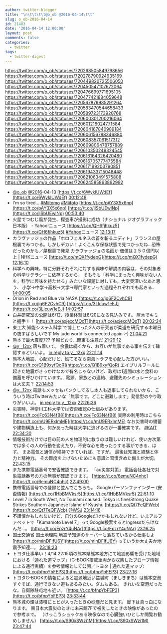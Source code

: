 ```yaml
---
author: twitter-blogger
title: "\n\t\t\t\t@o_ob @2016-04-14\t\t"
slug: o_ob-2016-04-14
id: 21403
date: '2016-04-14 12:00:00'
layout: post
comments: false
categories:
  - twitter
tags:
  - twitter-digest
---
```


https://twitter.com/o_ob/statuses/720268505849798656 https://twitter.com/o_ob/statuses/720278790924935169 https://twitter.com/o_ob/statuses/720449820725506050 https://twitter.com/o_ob/statuses/720450547107672064 https://twitter.com/o_ob/statuses/720476699771695105 https://twitter.com/o_ob/statuses/720477421884059648 https://twitter.com/o_ob/statuses/720567879985291264 https://twitter.com/o_ob/statuses/720583470544658433 https://twitter.com/o_ob/statuses/720589723173920768 https://twitter.com/o_ob/statuses/720600301200216064 https://twitter.com/o_ob/statuses/720601218024771584 https://twitter.com/o_ob/statuses/720604167840989184 https://twitter.com/o_ob/statuses/720606156788346880 https://twitter.com/o_ob/statuses/720608357061517312 https://twitter.com/o_ob/statuses/720609806478757889 https://twitter.com/o_ob/statuses/720610350249324545 https://twitter.com/o_ob/statuses/720616164326420480 https://twitter.com/o_ob/statuses/720616705777475584 https://twitter.com/o_ob/statuses/720617199203790851 https://twitter.com/o_ob/statuses/720619433715048448 https://twitter.com/o_ob/statuses/720621063491575808 https://twitter.com/o_ob/statuses/720624585863892992  

*   [@o_ob](https://twitter.com/o_ob) [@2016](https://twitter.com/2016)-04-13 [https://t.co/6WykIUWdEf](https://t.co/6WykIUWdEf) [00:12:48](https://twitter.com/o_ob/statuses/720268505849798656)
*   I'm so tired... [#Miitomo](https://twitter.com/search?q=%23Miitomo&src=hash) [#Miifoto](https://twitter.com/search?q=%23Miifoto&src=hash) [https://t.co/pAY3X5x6np](https://t.co/pAY3X5x6np) [https://t.co/jlSbUEwlNp](https://t.co/jlSbUEwlNp) [00:53:40](https://twitter.com/o_ob/statuses/720278790924935169)
*   火星でつむじ風が発生、探査車が撮影に成功（ナショナル ジオグラフィック日本版） - Yahoo!ニュース [https://t.co/QH6fjhkuz5](https://t.co/QH6fjhkuz5) [#Yahoo](https://twitter.com/search?q=%23Yahoo&src=hash)ニュース [12:13:17](https://twitter.com/o_ob/statuses/720449820725506050)
*   カラヴァッジョの作品「ホロフェルネスの首を斬るユディト」フランスの屋根裏でみつかる。しかしデカい！よくこんな保存状態で見つかったね…恐怖だったのかも／屋根裏で発見 カラヴァッジョの名画か 価値は１５０億円以上 | NHKニュース [https://t.co/mQX1fydepG](https://t.co/mQX1fydepG) [12:16:10](https://twitter.com/o_ob/statuses/720450547107672064)
*   科学への興味，特に分野それぞれに対する興味や解説の内容は，その対象者の科学リテラシーに依存するから， そもそも「科学にまったく興味がない人を，科学に興味を持たせる」みたいな課題に対しても，大変奥深いなあと思う． 小学→中学→高校→大学→専門家といった過程それぞれでも起きる． [14:00:05](https://twitter.com/o_ob/statuses/720476699771695105)
*   Orion in Red and Blue via NASA [https://t.co/jg6F2CvhC9](https://t.co/jg6F2CvhC9) [https://t.co/3Llcuw1eEJ](https://t.co/3Llcuw1eEJ) [14:02:57](https://twitter.com/o_ob/statuses/720477421884059648)
*   白井研究室の公開は6/12、授業体験は8/20になる見込みです。 厚木でキミと握手！！ [https://t.co/axjexcMQoT](https://t.co/axjexcMQoT) [20:02:24](https://twitter.com/o_ob/statuses/720567879985291264)
*   東工大 知能システム科学 で博士とった2人の研究者が柔道を研究する木曜日の夜すばらしいです My judo world is connected again :-) [21:04:21](https://twitter.com/o_ob/statuses/720583470544658433)
*   熊本で最大震度7?? 予報どおり…関東も注意だ [21:29:12](https://twitter.com/o_ob/statuses/720589723173920768)
*   [@y__12xx](https://twitter.com/y__12xx) 落ち着いて。 余震は続くから、お互いが無事である事を伝えて確認するといいよ。 [in reply to y__12xx](https://twitter.com/y__12xx/statuses/720600010975383552) [22:11:14](https://twitter.com/o_ob/statuses/720600301200216064)
*   熊本大地震、心配だけど、慌てるなら南海トラフを心配した方がいい。 [https://t.co/Q1B9xyfQoR](https://t.co/Q1B9xyfQoR) エイプリルフールに起きた地震がきっかけなので有名じゃないけど、政府は1週間の水と食料の備蓄を呼びかけています。 電源、家族との連絡、避難先のシミュレーションは大丈夫？ [22:14:53](https://twitter.com/o_ob/statuses/720601218024771584)
*   [@y__12xx](https://twitter.com/y__12xx) 電話もメッセもパンクしてるし本人も返事してられないから、こういう時はTwitterみたいな「無事です。どこに避難します」発信型のやり取りがいいよ。 [in reply to y__12xx](https://twitter.com/y__12xx/statuses/720601399550029828) [22:26:36](https://twitter.com/o_ob/statuses/720604167840989184)
*   災害時、神奈川工科大学では安否確認の仕組みがあります。 [https://t.co/jFc63N4fB8](https://t.co/jFc63N4fB8) 実際の利用時はこちら [https://t.co/mU9ERxImME](https://t.co/mU9ERxImME) なお災害時の備蓄や建物構造上も、何かあった時は大学に逃げるのが一番確実です。 [#KAIT](https://twitter.com/search?q=%23KAIT&src=hash) [22:34:30](https://twitter.com/o_ob/statuses/720606156788346880)
*   情報技術だけでは目の前の人を物理的に救うのは難しいけれど、使い方次第では多くの人の行動を変えたり、不安な心を救ったりする事ができる、はず。 まあ電気と通信が維持できていれば、ですが。 最後は知識と経験と体力と精神力。 その難度を上げないためにも意識と習慣含めた備えが大切。 [22:43:15](https://twitter.com/o_ob/statuses/720608357061517312)
*   また携帯電話番号で安否確認できます。 「au災害対策」 電話会社各社で対象電話番号の方の無事が確認できます。 [https://t.co/6emuNC4nhc](https://t.co/6emuNC4nhc) [22:49:00](https://twitter.com/o_ob/statuses/720609806478757889)
*   携帯電話番号での登録と並んでこちらも。 Googleパーソンファインダー (安否情報) [https://t.co/1HbBMVksr5](https://t.co/1HbBMVksr5) [22:51:10](https://twitter.com/o_ob/statuses/720610350249324545)
*   Level 7 in South West, No Tsunami caused. Tokyo is fine/Strong Quake Strikes Southern Japanese Island of Kyushu [https://t.co/Qt7FeQFWcb](https://t.co/Qt7FeQFWcb) [@WSJ](https://twitter.com/WSJ) [23:14:16](https://twitter.com/o_ob/statuses/720616164326420480)
*   不謹慎かもしれないけど、自分のGoogleだけかもしれないけど、いまアルファベットで「Kumamoto Level 7」ってGoogle検索するとIngressだらけなんだ…。 [https://t.co/EpzrY4uNAr](https://t.co/EpzrY4uNAr) [23:16:25](https://twitter.com/o_ob/statuses/720616705777475584)
*   国土交通省 国土地理院 地震予知連のサーバーも落ちているから仕事しよ [https://t.co/minDFlfU6Y](https://t.co/minDFlfU6Y) っていうか大丈夫か地震予知連...。 [23:18:23](https://twitter.com/o_ob/statuses/720617199203790851)
*   トヨタ仕事早い！4/14 22:15頃の熊本県熊本地方にて地震影響を受けた地域における「通れた道マップ」（G-BOOK搭載車両から収集したプローブ情報による通行実績）を参考情報として公開／トヨタ | 通れた道マップ: [https://t.co/bfnpYbFEP3](https://t.co/bfnpYbFEP3) [23:27:16](https://twitter.com/o_ob/statuses/720619433715048448)
*   トヨタG-BOOKの情報によると震源地近い益城町（ましきまち）は熊本空港すぐそば、通行できない道もあるみたい。ダムもある。 きれいな空港だったな。自衛隊駐屯地も近い。 [https://t.co/bfnpYbFEP3](https://t.co/bfnpYbFEP3) [23:33:44](https://twitter.com/o_ob/statuses/720621063491575808)
*   熊本城の煙は漆喰にヒビが入ったときの砂塵だと見ます。 廊下は真っ白になります。 東日本大震災のときに未来館7Fで被災したときの映像があったので参考まで。 （けっこうショックある映像なので心臓強いひとしか閲覧お勧めしません） [https://t.co/S90xSWzi1M](https://t.co/S90xSWzi1M) [23:47:44](https://twitter.com/o_ob/statuses/720624585863892992)
